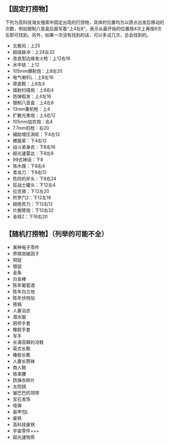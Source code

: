 ## 【固定打捞物】
下列为高科技海女搜索中固定出现的打捞物，具体的位置均为以原点出发后移动的次数，例如银制八音盒后面写着“上4左8”，表示从最开始的位置按4次上再按8次左即可找到。另外，如果一次没有找到的话，可以多试几次，总会找到的。

- 北极风：上25
- 超级脉冲：上24左32
- 改良型边缘发火枪：上12右16
- 水中铳：上12
- 105mm爆射炮：上8左20
- 电气喇叭L：上8左16
- 厚底鞋：上8左4
- 镭射扫描炮：上8右4
- 防弹假发：上4左16
- 银制八音盒：上4左8
- 13mm重机枪：上4
- 扩散光束炮：上4右12
- 105mm加农炮：右4
- 7.7mm机枪：右20
- 辅助增压涡轮：下4左12
- 螺旋桨：下4右12
- 战斗紧身衣：下8左16
- 超光速雷达：下8左8
- 99式神话：下8
- 铁木屐：下8右4
- 青龙刀：下8右12
- 危险的斧头：下8右24
- 狂战士罐头：下12左4
- 拉克塔：下12左20
- 所罗门2：下12左16
- 超绝苦力：下12右12
- 片腕臂炮：下12右32
- 金球Z：下16右20

## 【随机打捞物】（列举的可能不全）
- 某种电子零件
- 界限突破因子
- 铜锭
- 银锭
- 金条
- 白金棒
- 陈年葡萄酒
- 陈年白兰地
- 陈年伏特加
- 铁锅
- 人妻浴衣
- 潜水服
- 厨师手套
- 橡胶手套
- 军手
- 长满苔藓的凉鞋
- 英式长靴
- 橡胶长靴
- 人妻长筒袜
- 商人鞋
- 铁束腰
- 防弹衣碎片
- 太阳镜
- 皱巴巴的领带
- 宝石发饰
- 哑弹
- 装甲包L
- 废铁
- 高科技废铁
- 宇宙零件+++
- 超光速物质